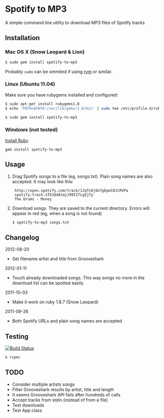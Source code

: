 # Spotify to MP3

A simple command line utility to download MP3 files of Spotify tracks

## Installation

### Mac OS X (Snow Leopard & Lion)

```bash
$ sudo gem install spotify-to-mp3
```

Probably `sudo` can be ommited if using [rvm](http://beginrescueend.com/) or similar.

### Linux (Ubuntu 11.04)

Make sure you have rubygems installed and configured:

```bash
$ sudo apt-get install rubygems1.8
$ echo 'PATH=$PATH:/var/lib/gems/1.8/bin' | sudo tee /etc/profile.d/rubygems1.8.sh >/dev/null
```

<span></span>

```bash
$ sudo gem install spotify-to-mp3
```

### Windows (not tested)

[Install Ruby](http://rubyinstaller.org/)

```
gem install spotify-to-mp3
```

## Usage

1. Drag Spotify songs to a file (eg, songs.txt). Plain song names are also 
   accepted. It may look like this:

        http://open.spotify.com/track/1JqTcOjOn7gEpeC0JcRVPa
        spotify:track:1fE3ddAlmjJ99IIfLgZjTy
        The Drums - Money

2. Download songs. They are saved to the current directory. Errors will appear in red (eg, when a song is not found)

    ```bash
    $ spotify-to-mp3 songs.txt
    ```

## Changelog

2012-08-20

- Set filename artist and title from Grooveshark

2012-01-11

- Touch already downloaded songs. This way songs no more in the download list can be spotted easily.

2011-10-03

- Make it work on ruby 1.8.7 (Snow Leopard)

2011-09-26

- Both Spotify URLs and plain song names are accepted

## Testing

[![Build Status](https://secure.travis-ci.org/frosas/spotify-to-mp3.png)](http://travis-ci.org/frosas/spotify-to-mp3)

```bash
$ rspec
```

## TODO

- Consider multiple artists songs
- Filter Grooveshark results by artist, title and length
- It seems Grooveshark API fails after hundreds of calls
- Accept tracks from stdin (instead of from a file)
- Test downloads
- Test App class
